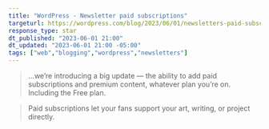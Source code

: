 ```yaml
---
title: "WordPress - Newsletter paid subscriptions"
targeturl: https://wordpress.com/blog/2023/06/01/newsletters-paid-subscriptions/ 
response_type: star
dt_published: "2023-06-01 21:00"
dt_updated: "2023-06-01 21:00 -05:00"
tags: ["web","blogging","wordpress","newsletters"]
---
```


> ...we’re introducing a big update — the ability to add paid subscriptions and premium content, whatever plan you’re on. Including the Free plan.

> Paid subscriptions let your fans support your art, writing, or project directly.
